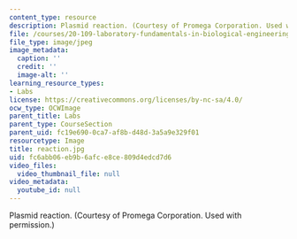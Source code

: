 ```yaml
---
content_type: resource
description: Plasmid reaction. (Courtesy of Promega Corporation. Used with permission.)
file: /courses/20-109-laboratory-fundamentals-in-biological-engineering-fall-2007/fc6abb06eb9b6afce8ce809d4edcd7d6_reaction.jpg
file_type: image/jpeg
image_metadata:
  caption: ''
  credit: ''
  image-alt: ''
learning_resource_types:
- Labs
license: https://creativecommons.org/licenses/by-nc-sa/4.0/
ocw_type: OCWImage
parent_title: Labs
parent_type: CourseSection
parent_uid: fc19e690-0ca7-af8b-d48d-3a5a9e329f01
resourcetype: Image
title: reaction.jpg
uid: fc6abb06-eb9b-6afc-e8ce-809d4edcd7d6
video_files:
  video_thumbnail_file: null
video_metadata:
  youtube_id: null
---
```

Plasmid reaction. (Courtesy of Promega Corporation. Used with permission.)